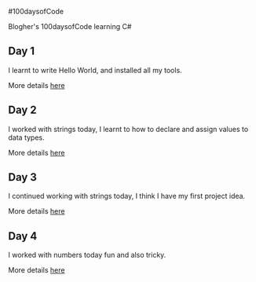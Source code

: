 #100daysofCode

Blogher's 100daysofCode learning C#

## Day 1
I learnt to write Hello World, and installed all my tools.

More details [here](Day1\README.md)

## Day 2
I worked with strings today, I learnt to how to declare and assign values to data types. 

More details [here](Day2\README.md)

## Day 3
I continued working with strings today, I think I have my first project idea.

More details [here](Day3\README.md)

## Day 4
I worked with numbers today fun and also tricky.

More details [here](Day4\README.md)